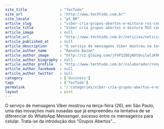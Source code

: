 ```yaml
---
site_title               : "TecTudo"
site_url                 : "http://www.techtudo.com.br"
site_locale              : "pt_BR"
article_slug             : "viber-cria-grupos-abertos-e-mistura-rss-com-bate-papo-contra-whatsapp"
article_title            : "Viber cria grupos abertos e mistura RSS com bate-papo contra WhatsApp"
article_image            : null
article_url              : "http://www.techtudo.com.br/noticias/noticia/2014/08/viber-cria-grupos-abertos-e-mistura-rss-com-bate-papo-contra-whatsapp.html"
article_published_at     : null
article_description      : "O serviço de mensagens Viber mostrou na terça-feira (26), em São Paulo, uma das inovações mais ousadas que já empreendeu na tentativa de se diferenciar do WhatsApp Messenger, sucesso entre os mensageiros para celular. Trata-se da introdução dos “Grupos Abertos”..."
article_author_name      : "Renato Bazan"
article_author_image     : "http://s2.glbimg.com/jFVP1Z8EyNXtOnilalzK9UVFvLs=/30x30/s2.glbimg.com/r5xyKM6MSB_pM3jwth1f8T8o5CU=/0x0:140x140/140x140/s.glbimg.com/po/tt2/f/original/2014/01/13/renato_bazan.png"
article_author_biography : null
article_author_profile   : "http://www.techtudo.com.br/colaborador/renato-bazan.html"
article_author_facebook  : null
article_author_twitter   : null
category                 : ['business']
tags                     : ['TecTudo']
permalink                : "/:categories/viber-cria-grupos-abertos-e-mistura-rss-com-bate-papo-contra-whatsapp/"
layout                   : post
---
```


O serviço de mensagens Viber mostrou na terça-feira (26), em São Paulo, uma das inovações mais ousadas que já empreendeu na tentativa de se diferenciar do WhatsApp Messenger, sucesso entre os mensageiros para celular. Trata-se da introdução dos “Grupos Abertos”...
